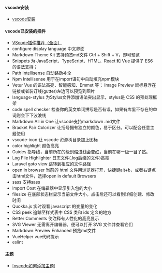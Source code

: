 #### vscode安装

- [vscode安装](https://code.visualstudio.com/)



#### vscode已安装的插件

- [VScode插件推荐（全面）](https://www.jianshu.com/p/3eebde5748a6)
- configure display language 中文界面
- Markdown Theme Kit 支持预览md文件 Ctrl + Shift + V，即可预览
- Snippets 为 JavaScript、TypeScript、HTML、React 和 Vue 提供了 ES6 的语法支持；
- Path Intellisense 自动路劲补全
- Npm Intellisense 用于在import语句中自动填充npm模块
- Vetur Vue 的语法高亮、智能感知、Emmet 等；
  Image Preview  鼠标悬浮在链接或者装订线(gutter)左边可以预览到图片
- language-stylus 为Stylus文件添加语法突出显示，stylus是 CSS 的预处理框架
- code spell checker 检查你的英文单词拼写是否有误，如果有库里不存在的单词则会下下波浪线
- Markdown All in One 让vscode支持markdown .md文件
- Bracket Pair Colorizer 让括号拥有独立的颜色，易于区分。可以配合任意主题使用
- vscode-icon 让 vscode 资源树目录加上图标
- color highlight 颜色高亮 
- Guides 指导线，当前所在的级别缩进线会变红，当前在哪一级一目了然。
- Log File Highlighter 日志文件(.log后缀的文件)高亮
- Laravel goto view  跳转到相应的文件路径
- open in browser 当前的 html 文件用浏览器打开，快捷键alt+b，或者右键点击html文件，选择open in default Browsers
- sass 支持sass
- Import Cost 在编辑器中显示引入包的大小   
- filesize 在底部状态栏显示当前文件大小，点击后还可以看到详细创建、修改时间
- Quokka.js 实时观看 javascript 的变量的变化
- CSS peek 追踪至样式表中 CSS 类和 ids 定义的地方
- Better Comments 使注释有人性化的高亮显示
- SVG Viewer 无需离开编辑器，便可以打开 SVG 文件并查看它们
- Markdown Preview Enhanced 预览md文件
- VueHelper vue代码提示
- eslint



#### 主题



- [[vscode如何添加主题]](https://www.cnblogs.com/wangxiong-1004/p/9133001.html)
